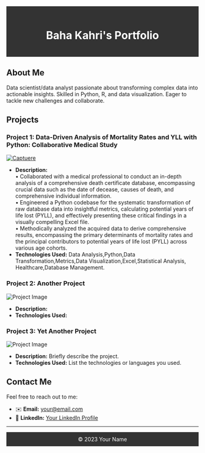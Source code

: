 <div style="background-color: #333; padding: 20px;">
    <h1 align="center" style="color: #fff;">Baha Kahri's Portfolio</h1>
</div>

## About Me

Data scientist/data analyst passionate about transforming complex data into actionable insights. Skilled in Python, R, and data visualization. Eager to tackle new challenges and collaborate.

## Projects

### Project 1: Data-Driven Analysis of Mortality Rates and YLL with Python: Collaborative Medical Study

<a href="https://ibb.co/f1C5Mcy"><img src="https://i.ibb.co/1v95ZSP/Captuere.png" alt="Captuere" border="0"></a> <!-- Replace with your project image URL -->
- **Description:**<br /> • Collaborated with a medical professional to conduct an in-depth analysis of a comprehensive death
certificate database, encompassing crucial data such as the date of decease, causes of death, and
comprehensive individual information.<br />
• Engineered a Python codebase for the systematic transformation of raw database data into insightful
metrics, calculating potential years of life lost (PYLL), and effectively presenting these critical findings in
a visually compelling Excel file.<br />
• Methodically analyzed the acquired data to derive comprehensive results, encompassing the primary
determinants of mortality rates and the principal contributors to potential years of life lost (PYLL) across
various age cohorts.
- **Technologies Used:** Data Analysis,Python,Data Transformation,Metrics,Data Visualization,Excel,Statistical Analysis, Healthcare,Database Management.

### Project 2: Another Project

![Project Image](https://via.placeholder.com/300x200) <!-- Replace with your project image URL -->
- **Description:**
- **Technologies Used:** 

### Project 3: Yet Another Project

![Project Image](https://via.placeholder.com/300x200) <!-- Replace with your project image URL -->
- **Description:** Briefly describe the project.
- **Technologies Used:** List the technologies or languages you used.

## Contact Me

Feel free to reach out to me:

- ✉️ **Email:** [your@email.com](mailto:your@email.com)
- 💼 **LinkedIn:** [Your LinkedIn Profile](https://www.linkedin.com/in/yourprofile/)

---

<div align="center" style="background-color: #333; padding: 10px; color: #fff;">
    &copy; 2023 Your Name
</div>
